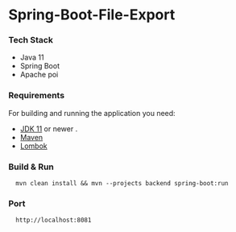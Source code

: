 # Spring-Boot-File-Export

### Tech Stack
 - Java 11
 - Spring Boot
 - Apache poi
 
### Requirements

For building and running the application you need:
- [JDK 11](https://www.oracle.com/java/technologies/javase-jdk11-downloads.html) or newer . 
- [Maven](https://maven.apache.org)
- [Lombok](https://projectlombok.org/)


### Build & Run 
```
  mvn clean install && mvn --projects backend spring-boot:run
```
  
### Port
```
  http://localhost:8081
```

